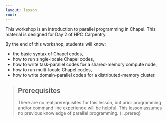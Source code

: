 ```yaml
---
layout: lesson
root: .
---
```


This workshop is an introduction to parallel programming in Chapel. This material is designed for Day 2
of HPC Carpentry.

By the end of this workshop, students will know:

* the basic syntax of Chapel codes,
* how to run single-locale Chapel codes,
* how to write task-parallel codes for a shared-memory compute node,
* how to run multi-locale Chapel codes,
* how to write domain-parallel codes for a distributed-memory cluster.

> ## Prerequisites
>
> There are no real prerequisites for this lesson, but prior programming and/or command line experience
> will be helpful. This lesson assumes no previous knowledge of parallel programming.
{: .prereq}

